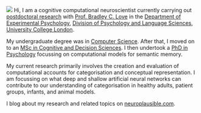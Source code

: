<p><img src="//avatars3.githubusercontent.com/u/5082092?v=3&amp;s=460">
Hi, I am a cognitive computational neuroscientist currently carrying out <a href="http://bradlove.org/lab#postdocs">postdoctoral research</a> with <a href="//bradlove.org/">Prof. Bradley C. Love</a> in the <a href="//www.ucl.ac.uk/pals/research/experimental-psychology/person/olivia-guest/">Department of Experimental Psychology</a>, <a href="//www.ucl.ac.uk/pals/people/profiles/research-staff/olivia-guest">Division of Psychology and Language Sciences</a>, <a href="//iris.ucl.ac.uk/iris/browse/profile?upi=OGUES12">University College London</a>.</p>

<p>My undergraduate degree was in <a href="https://www.cs.york.ac.uk/undergraduate/ug-courses/bsc-cs/">Computer Science</a>. After that, I moved on to an <a href="http://www.ucl.ac.uk/pals/study/masters/TMSPSYSCDS01">MSc in Cognitive and Decision Sciences</a>. I then undertook a <a href="http://www.bbk.ac.uk/psychology/">PhD in Psychology</a> focussing on computational models for semantic memory.</p>

<p>My current research primarily involves the creation and evaluation of computational accounts for categorisation and conceptual representation. I am focussing on what deep and shallow artificial neural networks can contribute to our understanding of categorisation in healthy adults, patient groups, infants, and animal models.</p>

<p>I blog about my research and related topics on <a href="http://neuroplausible.com">neuroplausible.com</a>.</p>
